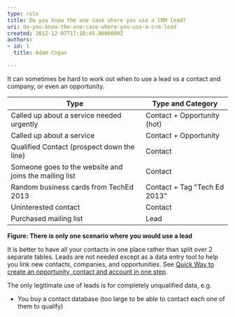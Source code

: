 ```yaml
---
type: rule
title: Do you know the one case where you use a CRM lead?
uri: do-you-know-the-one-case-where-you-use-a-crm-lead
created: 2012-12-07T17:10:45.0000000Z
authors:
- id: 1
  title: Adam Cogan

---
```


It can sometimes be hard to work out when to use a lead vs a contact and company, or even an opportunity.
 

| Type<br>             |               Type and Category<br>             |
| --- | --- |
| Called up about a service needed urgently<br>             |               Contact + Opportunity (hot)<br>             |
| Called up about a service<br>             |               Contact + Opportunity<br>             |
| Qualified Contact (prospect down the line)<br>             |               Contact<br>             |
| Someone goes to the website and joins the mailing list<br>             |               Contact<br>             |
| Random business cards from TechEd 2013 |               Contact + Tag "Tech Ed 2013"<br>             |
| Uninterested contact<br>             |               Contact<br>             |
| Purchased mailing list<br>             |               Lead<br>             |

**Figure: There is only one scenario where you would use a lead** 


It is better to have all your contacts in one place rather than split over 2 separate           tables. Leads are not needed except as a data entry tool to help you link new contacts,           companies, and opportunities. See [Quick Way to create an opportunity, contact and account in one step](/Pages/Leads-can-be-converted-to-Opportunities-Contacts-and-Accounts.aspx).

The only legitimate use of leads is for completely unqualified data, e.g.

- You buy a contact database (too large to be able to contact each one of them to qualify)
